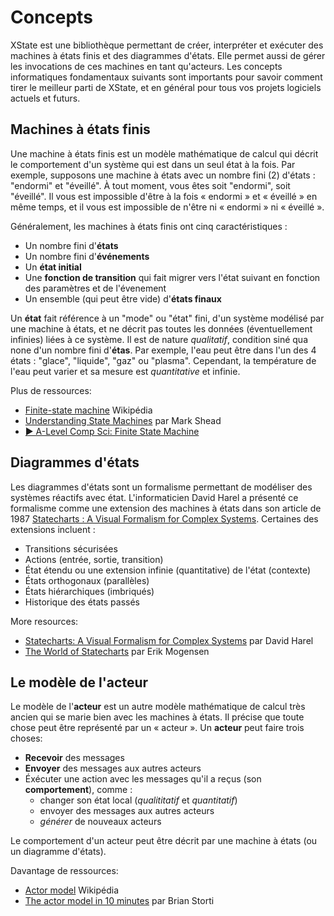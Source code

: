 # Concepts

XState est une bibliothèque permettant de créer, interpréter et exécuter des machines à états finis et des diagrammes d'états. Elle permet aussi de gérer les invocations de ces machines en tant qu'acteurs. Les concepts informatiques fondamentaux suivants sont importants pour savoir comment tirer le meilleur parti de XState, et en général pour tous vos projets logiciels actuels et futurs.

## Machines à états finis

Une machine à états finis est un modèle mathématique de calcul qui décrit le comportement d'un système qui est dans un seul état à la fois. Par exemple, supposons une machine à états avec un nombre fini (2) d'états : "endormi" et "éveillé". À tout moment, vous êtes soit "endormi", soit "éveillé". Il vous est impossible d'être à la fois « endormi » et « éveillé » en même temps, et il vous est impossible de n'être ni « endormi » ni « éveillé ».

Généralement, les machines à états finis ont cinq caractéristiques :

- Un nombre fini d'**états**
- Un nombre fini d'**événements**
- Un **état initial**
- Une **fonction de transition** qui fait migrer vers l'état suivant en fonction des paramètres et de l'évenement
- Un ensemble (qui peut être vide) d'**états finaux**

Un **état** fait référence à un "mode" ou "état" fini, d'un système modélisé par une machine à états, et ne décrit pas toutes les données (éventuellement infinies) liées à ce système. Il est de nature _qualitatif_, condition siné qua none d'un nombre fini d'**étas**.
Par exemple, l'eau peut être dans l'un des 4 états : "glace", "liquide", "gaz" ou "plasma". Cependant, la température de l'eau peut varier et sa mesure est _quantitative_ et infinie.

Plus de ressources:

- [Finite-state machine](https://en.wikipedia.org/wiki/Finite-state_machine) Wikipédia
- [Understanding State Machines](https://www.freecodecamp.org/news/state-machines-basics-of-computer-science-d42855debc66/) par Mark Shead
- [▶️ A-Level Comp Sci: Finite State Machine](https://www.youtube.com/watch?v=4rNYAvsSkwk)

## Diagrammes d'états

Les diagrammes d'états sont un formalisme permettant de modéliser des systèmes réactifs avec état. L'informaticien David Harel a présenté ce formalisme comme une extension des machines à états dans son article de 1987 [Statecharts : A Visual Formalism for Complex Systems](https://www.sciencedirect.com/science/article/pii/0167642387900359/pdf). Certaines des extensions incluent :

- Transitions sécurisées
- Actions (entrée, sortie, transition)
- État étendu ou une extension infinie (quantitative) de l'état (contexte)
- États orthogonaux (parallèles)
- États hiérarchiques (imbriqués)
- Historique des états passés

More resources:

- [Statecharts: A Visual Formalism for Complex Systems](https://www.sciencedirect.com/science/article/pii/0167642387900359/pdf) par David Harel
- [The World of Statecharts](https://statecharts.github.io/) par Erik Mogensen

## Le modèle de l'acteur

Le modèle de l'**acteur** est un autre modèle mathématique de calcul très ancien qui se marie bien avec les machines à états. Il précise que toute chose peut être représenté par un « acteur ». Un **acteur** peut faire trois choses:

- **Recevoir** des messages
- **Envoyer** des messages aux autres acteurs
- Éxécuter une action avec les messages qu'il a reçus (son **comportement**), comme :
  - changer son état local (_qualititatif_ et _quantitatif_)
  - envoyer des messages aux autres acteurs
  - _générer_ de nouveaux acteurs

Le comportement d'un acteur peut être décrit par une machine à états (ou un diagramme d'états).

Davantage de ressources:

- [Actor model](https://en.wikipedia.org/wiki/Actor_model) Wikipédia
- [The actor model in 10 minutes](https://www.brianstorti.com/the-actor-model/) par Brian Storti
